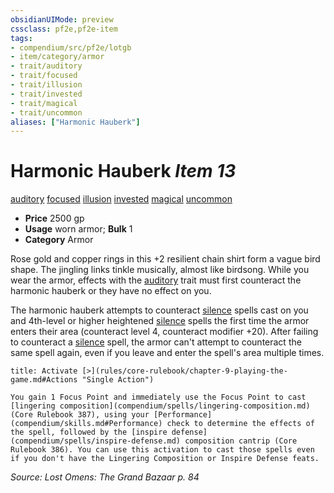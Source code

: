 ```yaml
---
obsidianUIMode: preview
cssclass: pf2e,pf2e-item
tags:
- compendium/src/pf2e/lotgb
- item/category/armor
- trait/auditory
- trait/focused
- trait/illusion
- trait/invested
- trait/magical
- trait/uncommon
aliases: ["Harmonic Hauberk"]
---
```

# Harmonic Hauberk *Item 13*  
[auditory](rules/traits/auditory.md)  [focused](rules/traits/focused.md)  [illusion](rules/traits/illusion.md)  [invested](rules/traits/invested.md)  [magical](rules/traits/magical.md)  [uncommon](rules/traits/uncommon.md)  

- **Price** 2500 gp
- **Usage** worn armor; **Bulk** 1
- **Category** Armor

Rose gold and copper rings in this +2 resilient chain shirt form a vague bird shape. The jingling links tinkle musically, almost like birdsong. While you wear the armor, effects with the [auditory](rules/traits/auditory.md) trait must first counteract the harmonic hauberk or they have no effect on you.

The harmonic hauberk attempts to counteract [silence](compendium/spells/silence.md) spells cast on you and 4th-level or higher heightened [silence](compendium/spells/silence.md) spells the first time the armor enters their area (counteract level 4, counteract modifier +20). After failing to counteract a [silence](compendium/spells/silence.md) spell, the armor can't attempt to counteract the same spell again, even if you leave and enter the spell's area multiple times.

```ad-embed-ability
title: Activate [>](rules/core-rulebook/chapter-9-playing-the-game.md#Actions "Single Action")

You gain 1 Focus Point and immediately use the Focus Point to cast [lingering composition](compendium/spells/lingering-composition.md) (Core Rulebook 387), using your [Performance](compendium/skills.md#Performance) check to determine the effects of the spell, followed by the [inspire defense](compendium/spells/inspire-defense.md) composition cantrip (Core Rulebook 386). You can use this activation to cast those spells even if you don't have the Lingering Composition or Inspire Defense feats.
```

*Source: Lost Omens: The Grand Bazaar p. 84*